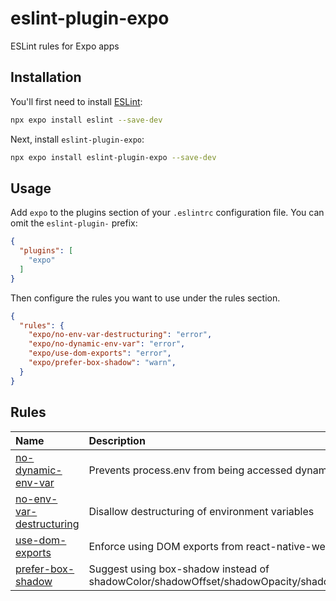 # eslint-plugin-expo

ESLint rules for Expo apps

## Installation

You'll first need to install [ESLint](https://eslint.org/):

```sh
npx expo install eslint --save-dev
```

Next, install `eslint-plugin-expo`:

```sh
npx expo install eslint-plugin-expo --save-dev
```

## Usage

Add `expo` to the plugins section of your `.eslintrc` configuration file. You can omit the `eslint-plugin-` prefix:

```json
{
  "plugins": [
    "expo"
  ]
}
```


Then configure the rules you want to use under the rules section.

```json
{
  "rules": {
    "expo/no-env-var-destructuring": "error",
    "expo/no-dynamic-env-var": "error",
    "expo/use-dom-exports": "error",
    "expo/prefer-box-shadow": "warn",
  }
}
```


## Rules

| Name                                                               | Description                                          |
| :----------------------------------------------------------------- | :--------------------------------------------------- |
| [no-dynamic-env-var](docs/rules/no-dynamic-env-var.md)             | Prevents process.env from being accessed dynamically |
| [no-env-var-destructuring](docs/rules/no-env-var-destructuring.md) | Disallow destructuring of environment variables     |
| [use-dom-exports](docs/rules/use-dom-exports.md)                   | Enforce using DOM exports from react-native-web |
| [prefer-box-shadow](docs/rules/prefer-box-shadow.md)               | Suggest using box-shadow instead of shadowColor/shadowOffset/shadowOpacity/shadowRadius |
